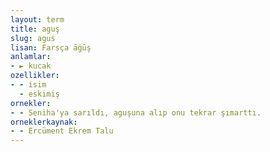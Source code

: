 ```yaml
---
layout: term
title: aguş
slug: agus
lisan: Farsça āġūş
anlamlar:
- ► kucak
ozellikler:
- - isim
  - eskimiş
ornekler:
- - Seniha'ya sarıldı, aguşuna alıp onu tekrar şımarttı.
orneklerkaynak:
- - Ercüment Ekrem Talu
---
```

